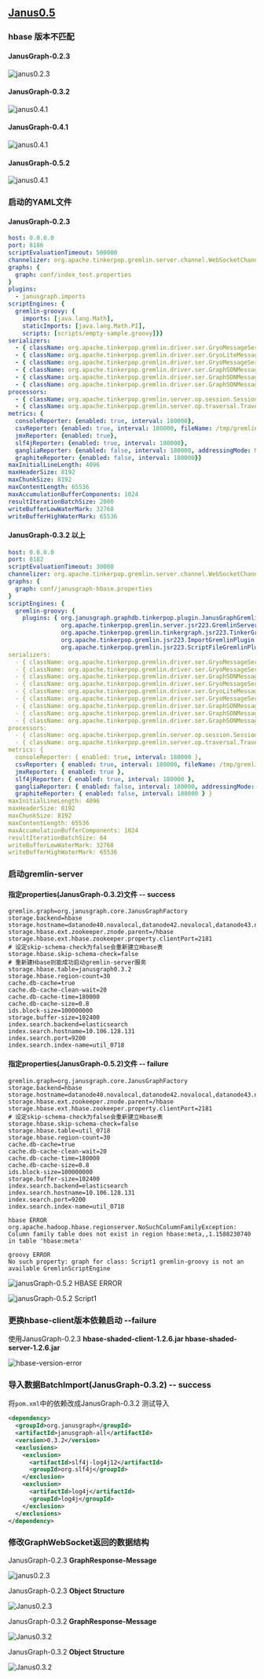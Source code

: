 ## [Janus0.5](10.106.128.130)

### hbase 版本不匹配

#### JanusGraph-0.2.3

![janus0.2.3](./images/janus0.2.3.png)

#### JanusGraph-0.3.2

![janus0.4.1](./images/janus0.3.2.png)

#### JanusGraph-0.4.1

![janus0.4.1](./images/janus0.4.1.png)

#### JanusGraph-0.5.2

![janus0.4.1](./images/janus0.5.2.png)

### 启动的YAML文件

#### JanusGraph-0.2.3

```yaml
host: 0.0.0.0
port: 8186
scriptEvaluationTimeout: 500000
channelizer: org.apache.tinkerpop.gremlin.server.channel.WebSocketChannelizer
graphs: {
  graph: conf/index_test.properties
}
plugins:
  - janusgraph.imports
scriptEngines: {
  gremlin-groovy: {
    imports: [java.lang.Math],
    staticImports: [java.lang.Math.PI],
    scripts: [scripts/empty-sample.groovy]}}
serializers:
  - { className: org.apache.tinkerpop.gremlin.driver.ser.GryoMessageSerializerV1d0, config: { ioRegistries: [org.janusgraph.graphdb.tinkerpop.JanusGraphIoRegistry] }}
  - { className: org.apache.tinkerpop.gremlin.driver.ser.GryoLiteMessageSerializerV1d0, config: {ioRegistries: [org.janusgraph.graphdb.tinkerpop.JanusGraphIoRegistry] }}
  - { className: org.apache.tinkerpop.gremlin.driver.ser.GryoMessageSerializerV1d0, config: { serializeResultToString: true }}
  - { className: org.apache.tinkerpop.gremlin.driver.ser.GraphSONMessageSerializerGremlinV1d0, config: { ioRegistries: [org.janusgraph.graphdb.tinkerpop.JanusGraphIoRegistryV1d0] }}
  - { className: org.apache.tinkerpop.gremlin.driver.ser.GraphSONMessageSerializerGremlinV2d0, config: { ioRegistries: [org.janusgraph.graphdb.tinkerpop.JanusGraphIoRegistry] }}
  - { className: org.apache.tinkerpop.gremlin.driver.ser.GraphSONMessageSerializerV1d0, config: { ioRegistries: [org.janusgraph.graphdb.tinkerpop.JanusGraphIoRegistryV1d0] }}
processors:
  - { className: org.apache.tinkerpop.gremlin.server.op.session.SessionOpProcessor, config: { sessionTimeout: 28800000 }}
  - { className: org.apache.tinkerpop.gremlin.server.op.traversal.TraversalOpProcessor, config: { cacheExpirationTime: 600000, cacheMaxSize: 1000 }}
metrics: {
  consoleReporter: {enabled: true, interval: 180000},
  csvReporter: {enabled: true, interval: 180000, fileName: /tmp/gremlin-server-metrics.csv},
  jmxReporter: {enabled: true},
  slf4jReporter: {enabled: true, interval: 180000},
  gangliaReporter: {enabled: false, interval: 180000, addressingMode: MULTICAST},
  graphiteReporter: {enabled: false, interval: 180000}}
maxInitialLineLength: 4096
maxHeaderSize: 8192
maxChunkSize: 8192
maxContentLength: 65536
maxAccumulationBufferComponents: 1024
resultIterationBatchSize: 2000 
writeBufferLowWaterMark: 32768
writeBufferHighWaterMark: 65536
```

#### JanusGraph-0.3.2 以上

```yaml
host: 0.0.0.0
port: 8182
scriptEvaluationTimeout: 30000
channelizer: org.apache.tinkerpop.gremlin.server.channel.WebSocketChannelizer
graphs: {
  graph: conf/janusgraph-hbase.properties
}
scriptEngines: {
  gremlin-groovy: {
    plugins: { org.janusgraph.graphdb.tinkerpop.plugin.JanusGraphGremlinPlugin: { },
               org.apache.tinkerpop.gremlin.server.jsr223.GremlinServerGremlinPlugin: { },
               org.apache.tinkerpop.gremlin.tinkergraph.jsr223.TinkerGraphGremlinPlugin: { },
               org.apache.tinkerpop.gremlin.jsr223.ImportGremlinPlugin: { classImports: [ java.lang.Math ], methodImports: [ java.lang.Math#* ] },
               org.apache.tinkerpop.gremlin.jsr223.ScriptFileGremlinPlugin: { files: [scripts/empty-sample.groovy] } } } }
serializers:
  - { className: org.apache.tinkerpop.gremlin.driver.ser.GryoMessageSerializerV3d0, config: { ioRegistries: [ org.janusgraph.graphdb.tinkerpop.JanusGraphIoRegistry ] } }
  - { className: org.apache.tinkerpop.gremlin.driver.ser.GryoMessageSerializerV3d0, config: { serializeResultToString: true } }
  - { className: org.apache.tinkerpop.gremlin.driver.ser.GraphSONMessageSerializerV3d0, config: { ioRegistries: [ org.janusgraph.graphdb.tinkerpop.JanusGraphIoRegistry ] } }
  - { className: org.apache.tinkerpop.gremlin.driver.ser.GryoMessageSerializerV1d0, config: { ioRegistries: [ org.janusgraph.graphdb.tinkerpop.JanusGraphIoRegistry ] } }
  - { className: org.apache.tinkerpop.gremlin.driver.ser.GryoLiteMessageSerializerV1d0, config: { ioRegistries: [ org.janusgraph.graphdb.tinkerpop.JanusGraphIoRegistry ] } }
  - { className: org.apache.tinkerpop.gremlin.driver.ser.GryoMessageSerializerV1d0, config: { serializeResultToString: true } }
  - { className: org.apache.tinkerpop.gremlin.driver.ser.GraphSONMessageSerializerGremlinV2d0, config: { ioRegistries: [ org.janusgraph.graphdb.tinkerpop.JanusGraphIoRegistry ] } }
  - { className: org.apache.tinkerpop.gremlin.driver.ser.GraphSONMessageSerializerGremlinV1d0, config: { ioRegistries: [ org.janusgraph.graphdb.tinkerpop.JanusGraphIoRegistryV1d0 ] } }
  - { className: org.apache.tinkerpop.gremlin.driver.ser.GraphSONMessageSerializerV1d0, config: { ioRegistries: [ org.janusgraph.graphdb.tinkerpop.JanusGraphIoRegistryV1d0 ] } }
processors:
  - { className: org.apache.tinkerpop.gremlin.server.op.session.SessionOpProcessor, config: { sessionTimeout: 28800000 } }
  - { className: org.apache.tinkerpop.gremlin.server.op.traversal.TraversalOpProcessor, config: { cacheExpirationTime: 600000, cacheMaxSize: 1000 } }
metrics: {
  consoleReporter: { enabled: true, interval: 180000 },
  csvReporter: { enabled: true, interval: 180000, fileName: /tmp/gremlin-server-metrics.csv },
  jmxReporter: { enabled: true },
  slf4jReporter: { enabled: true, interval: 180000 },
  gangliaReporter: { enabled: false, interval: 180000, addressingMode: MULTICAST },
  graphiteReporter: { enabled: false, interval: 180000 } }
maxInitialLineLength: 4096
maxHeaderSize: 8192
maxChunkSize: 8192
maxContentLength: 65536
maxAccumulationBufferComponents: 1024
resultIterationBatchSize: 64
writeBufferLowWaterMark: 32768
writeBufferHighWaterMark: 65536
```

### 启动gremlin-server

#### 指定properties(JanusGraph-0.3.2)文件 -- success

```properties
gremlin.graph=org.janusgraph.core.JanusGraphFactory
storage.backend=hbase
storage.hostname=datanode40.novalocal,datanode42.novalocal,datanode43.novalocal
storage.hbase.ext.zookeeper.znode.parent=/hbase
storage.hbase.ext.hbase.zookeeper.property.clientPort=2181
# 设定skip-schema-check为false会重新建立Hbase表
storage.hbase.skip-schema-check=false
# 重新建Hbase则能成功启动gremlin-server服务
storage.hbase.table=janusgraph0.3.2
storage.hbase.region-count=30
cache.db-cache=true
cache.db-cache-clean-wait=20
cache.db-cache-time=180000
cache.db-cache-size=0.8
ids.block-size=100000000
storage.buffer-size=102400
index.search.backend=elasticsearch
index.search.hostname=10.106.128.131
index.search.port=9200
index.search.index-name=util_0718
```

#### 指定properties(JanusGraph-0.5.2)文件 -- failure

```properties
gremlin.graph=org.janusgraph.core.JanusGraphFactory
storage.backend=hbase
storage.hostname=datanode40.novalocal,datanode42.novalocal,datanode43.novalocal
storage.hbase.ext.zookeeper.znode.parent=/hbase
storage.hbase.ext.hbase.zookeeper.property.clientPort=2181
# 设定skip-schema-check为false会重新建立Hbase表
storage.hbase.skip-schema-check=false
storage.hbase.table=util_0718
storage.hbase.region-count=30
cache.db-cache=true
cache.db-cache-clean-wait=20
cache.db-cache-time=180000
cache.db-cache-size=0.8
ids.block-size=100000000
storage.buffer-size=102400
index.search.backend=elasticsearch
index.search.hostname=10.106.128.131
index.search.port=9200
index.search.index-name=util_0718
```

```log
hbase ERROR
org.apache.hadoop.hbase.regionserver.NoSuchColumnFamilyException: Column family table does not exist in region hbase:meta,,1.1588230740 in table 'hbase:meta'

groovy ERROR
No such property: graph for class: Script1 gremlin-groovy is not an available GremlinScriptEngine
```

![janusGraph-0.5.2 HBASE ERROR](./images/janusgraph-0.5.2%20ERROR%20hbase.png)

![janusGraph-0.5.2 Script1](./images/janusgraph0.5.2%20ERROR%20Script1.png)

### 更换hbase-client版本依赖启动 --failure

使用JanusGraph-0.2.3 
**hbase-shaded-client-1.2.6.jar
hbase-shaded-server-1.2.6.jar**

![hbase-version-error](./images/hbase-jar-version.png)

### 导入数据BatchImport(JanusGraph-0.3.2) -- success

将`pom.xml`中的依赖改成JanusGraph-0.3.2 测试导入 

```xml
<dependency>
  <groupId>org.janusgraph</groupId>
  <artifactId>janusgraph-all</artifactId>
  <version>0.3.2</version>
  <exclusions>
    <exclusion>
      <artifactId>slf4j-log4j12</artifactId>
      <groupId>org.slf4j</groupId>
    </exclusion>
    <exclusion>
      <artifactId>log4j</artifactId>
      <groupId>log4j</groupId>
    </exclusion>
  </exclusions>
</dependency>
```

### 修改GraphWebSocket返回的数据结构

JanusGraph-0.2.3 **GraphResponse-Message**

![janus0.2.3](./images/janusgraph-0.2.3-dataStructure.png)

JanusGraph-0.2.3 **Object Structure**

![Janus0.2.3](./images/janus0.2.3-object.png)

JanusGraph-0.3.2 **GraphResponse-Message**

![Janus0.3.2](./images/janusgraph0.3.2.png)

JanusGraph-0.3.2 **Object Structure**

![Janus0.3.2](./images/janusgraph-0.3.2%20object%20.png)